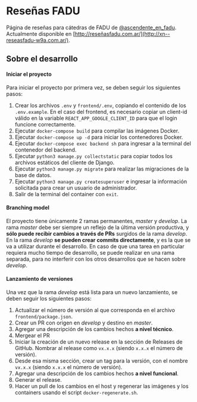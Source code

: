 # Reseñas FADU

Página de reseñas para cátedras de FADU de [@ascendente_en_fadu](https://www.instagram.com/ascendente_en_fadu/?hl=es).  
Actualmente disponible en [http://reseñasfadu.com.ar/](http://xn--reseasfadu-w9a.com.ar/).

## Sobre el desarrollo

#### Iniciar el proyecto

Para iniciar el proyecto por primera vez, se deben seguir los siguientes pasos:
1) Crear los archivos `.env` y `frontend/.env`, copiando el contenido de los `.env.example`. En el caso del frontend, es necesario copiar un client-id válido en la variable `REACT_APP_GOOGLE_CLIENT_ID` para que el login funcione correctamente.
2) Ejecutar `docker-compose build` para compilar las imágenes Docker.
3) Ejecutar `docker-compose up -d` para iniciar los contenedores Docker.
4) Ejecutar `docker-compose exec backend sh` para ingresar a la terminal del contenedor del backend.
5) Ejecutar `python3 manage.py collectstatic` para copiar todos los archivos estáticos del cliente de Django.
6) Ejecutar `python3 manage.py migrate` para realizar las migraciones de la base de datos.
7) Ejecutar `python3 manage.py createsuperuser` e ingresar la información solicitada para crear un usuario de administrador.
8) Salir de la terminal del container con `exit`.

#### Branching model

El proyecto tiene únicamente 2 ramas permanentes, _master_ y _develop_. La rama _master_ debe ser siempre un reflejo de la última versión productiva, y **sólo puede recibir cambios a través de PRs** surgidos de la rama _develop_. En la rama _develop_ **se pueden crear commits directamente**, y es la que se va a utilizar durante el desarrollo. En caso de que una tarea en particular requiera mucho tiempo de desarrollo, se puede realizar en una rama separada, para no interferir con los otros desarrollos que se hacen sobre _develop_.

#### Lanzamiento de versiones

Una vez que la rama _develop_ está lista para un nuevo lanzamiento, se deben seguir los siguientes pasos:
1) Actualizar el número de versión al que corresponda en el archivo `frontend/package.json`.
1) Crear un PR con origen en _develop_ y destino en _master_.
2) Agregar una descripción de los cambios hechos **a nivel técnico**.
3) Mergear el PR
4) Iniciar la creación de un nuevo release en la sección de Releases de GitHub. Nombrar al release como `vx.x.x` (siendo `x.x.x` el número de versión).
5) Desde esa misma sección, crear un tag para la versión, con el nombre `vx.x.x` (siendo `x.x.x` el número de versión).
2) Agregar una descripción de los cambios hechos **a nivel funcional**.
6) Generar el release.
7) Hacer un pull de los cambios en el host y regenerar las imágenes y los containers usando el script `docker-regenerate.sh`.
